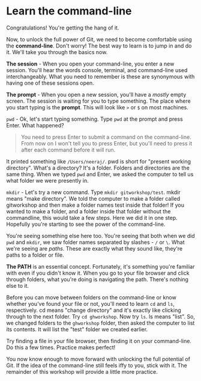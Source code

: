 # Learn the command-line

Congratulations! You're getting the hang of it.

Now, to unlock the full power of Git, we need to become comfortable using the **command-line**. Don't worry! The best way to learn is to jump in and do it. We'll take you through the basics now.

**The session** - When you open your command-line, you enter a new session. You'll hear the words console, terminal, and command-line used interchangeably. What you need to remember is these are synonymous with having one of these sessions open.

**The prompt** - When you open a new session, you'll have a *mostly* empty screen. The session is waiting for you to type something. The place where you start typing is the **prompt**. This will look like `>` or `$` on most machines.

`pwd` - Ok, let's start typing something. Type `pwd` at the prompt and press Enter.  What happened? 

>You need to press Enter to submit a command on the command-line. From now on I won't tell you to press Enter, but you'll need to press it after each command before it will run.

It printed something like `/Users/neeraj/`. pwd is short for "present working directory". What's a directory? It's a folder. Folders and directories are the same thing. When we typed `pwd` and Enter, we asked the computer to tell us what folder we were presently in. 

`mkdir` - Let's try a new command. Type `mkdir gitworkshop/test`. mkdir means "make directory". We told the computer to make a folder called gitworkshop and then make a folder names test inside that folder! If you wanted to make a folder, and a folder inside that folder without the commandline, this would take a few steps. Here we did it in one step. Hopefully you're starting to see the power of the command-line.

You're seeing something else here too. You're seeing that both when we did `pwd` and `mkdir`, we saw folder names separated by slashes - `/` or `\`. What we're seeing are *paths*. These are exactly what they sound like, they're paths to a folder or file. 

**The PATH** is an essential concept. Fortunately, it's something you're familiar with even if you didn't know it. When you go to your file browser and click through folders, what you're doing is navigating the path. There's nothing else to it. 

Before you can move between folders on the command-line or know whether you've found your file or not, you'll need to learn `cd` and `ls`, respectively. cd means "change directory" and it's exactly like clicking through to the next folder. Try `cd ghworkshop`. Now try `ls`. ls means "list". So, we changed folders to the `ghworkshop` folder, then asked the computer to list its contents. It will list the "test" folder we created earlier.

Try finding a file in your file browser, then finding it on your command-line. Do this a few times. Practice makes perfect!

You now know enough to move forward with unlocking the full potential of Git. If the idea of the command-line still feels iffy to you, stick with it. The remainder of this workshop will provide a little more practice.



